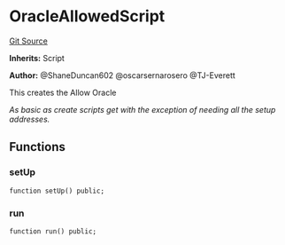 # OracleAllowedScript
[Git Source](https://github.com/thrackle-io/rules-protocol/blob/1ab1db06d001c0ea3265ec49b85ddd9394430302/src/example/script/OracleAllowed.s.sol)

**Inherits:**
Script

**Author:**
@ShaneDuncan602 @oscarsernarosero @TJ-Everett

This creates the Allow Oracle

*As basic as create scripts get with the exception of needing all the setup addresses.*


## Functions
### setUp


```solidity
function setUp() public;
```

### run


```solidity
function run() public;
```

